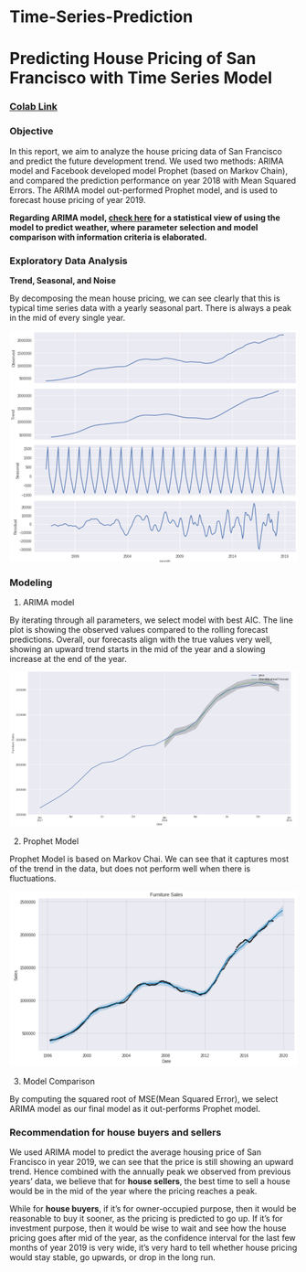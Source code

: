 # Time-Series-Prediction

# Predicting House Pricing of San Francisco with Time Series Model

### [Colab Link](https://drive.google.com/file/d/121CKqOmeUZZkk-1JX0jv0QO9tSQxyRbS/view?usp=sharing)
### Objective
In this report, we aim to analyze the house pricing data of San Francisco and predict the future development trend.
We used two methods: ARIMA model and Facebook developed model Prophet (based on Markov Chain), and compared the prediction performance on year 2018 with Mean Squared Errors. The ARIMA model out-performed Prophet model, and is used to forecast house pricing of year 2019.

**Regarding ARIMA model, [check here](https://github.com/elaine-chenma/Time-Series-Prediction/blob/master/ARIMA_weather_forecasting.md) for a statistical view of using the model to predict weather, where parameter selection and model comparison with information criteria is elaborated.**

### Exploratory Data Analysis
**Trend, Seasonal, and Noise**

By decomposing the mean house pricing, we can see clearly that this is typical time series data with a yearly seasonal part. There is always a peak in the mid of every single year.

![img](/images/Picture1.png)

### Modeling
1. ARIMA model

By iterating through all parameters, we select model with best AIC. The line plot is showing the observed values compared to the rolling forecast predictions. Overall, our forecasts align with the true values very well, showing an upward trend starts in the mid of the year and a slowing increase at the end of the year.

![img](/images/Picture2.png)


2. Prophet Model

Prophet Model is based on Markov Chai. We can see that it captures most of the trend in the data, but does not perform well when there is fluctuations.

![img](/images/Picture3.png)

3. Model Comparison

By computing the squared root of MSE(Mean Squared Error), we select ARIMA model as our final model as it out-performs Prophet model.

### Recommendation for house buyers and sellers
We used ARIMA model to predict the average housing price of San Francisco in year 2019, we can see that the price is still showing an upward trend.
Hence combined with the annually peak we observed from previous years’ data, we believe that for **house sellers**, the best time to sell a house would be in the mid of the year where the pricing reaches a peak.

While for **house buyers**, if it’s for owner-occupied purpose, then it would be reasonable to buy it sooner, as the pricing is predicted to go up. If it’s for investment purpose, then it would be wise to wait and see how the house pricing goes after mid of the year, as the confidence interval for the last few months of year 2019 is very wide, it’s very hard to tell whether house pricing would stay stable, go upwards, or drop in the long run.
